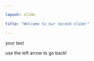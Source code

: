 ```yaml
---

layout: slide

title: "Welcome to our second slide!"

---
```


your text

use the left arrow to go back!
